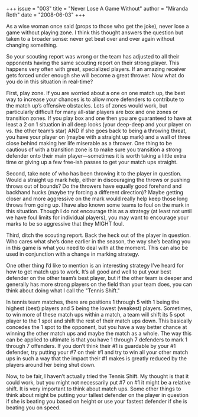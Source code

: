 +++
issue = "003"
title = "Never Lose A Game Without"
author = "Miranda Roth"
date = "2008-06-03"
+++

As a wise woman once said (props to those who get the joke), never lose a game
without playing zone. I think this thought answers the question but taken to a
broader sense: never get beat over and over again without changing something.  
  
So your scouting report was wrong or the team has adjusted to all their
opponents having the same scouting report on their strong player. This happens
very often with great, specialized players. If an amazing receiver gets forced
under enough she will become a great thrower. Now what do you do in this
situation in real-time?  
  
First, play zone. If you are worried about a one on one match up, the best way
to increase your chances is to allow more defenders to contribute to the match
up’s offensive obstacles. Lots of zones would work, but particularly difficult
for many all-star players are box and one zones or transition zones. If you
play box and one then you are guaranteed to have at least a 2 on 1 situation
in all deep looks (your deep-deep and your player on vs. the other team’s
star) AND if she goes back to being a throwing threat, you have your player on
(maybe with a straight up mark) and a wall of three close behind making her
life miserable as a thrower. One thing to be cautious of with a transition
zone is to make sure you transition a strong defender onto their main
player—sometimes it is worth taking a little extra time or giving up a few
free-ish passes to get your match ups straight.  
  
Second, take note of who has been throwing it to the player in question. Would
a straight up mark help, either in discouraging the throws or pushing throws
out of bounds? Do the throwers have equally good forehand and backhand hucks
(maybe try forcing a different direction)? Maybe getting closer and more
aggressive on the mark would really help keep those long throws from going up.
I have also known some teams to foul on the mark in this situation. Though I
do not encourage this as a strategy (at least not until we have foul limits
for individual players), you may want to encourage your marks to be so
aggressive that they MIGHT foul.  
  
Third, ditch the scouting report. Back the heck out of the player in question.
Who cares what she’s done earlier in the season, the way she’s beating you in
this game is what you need to deal with at the moment. This can also be used
in conjunction with a change in marking strategy.  
  
One other thing I’d like to mention is an interesting strategy I’ve heard for
how to get match ups to work. It’s all good and well to put your best defender
on the other team’s best player, but if the other team is deeper and generally
has more strong players on the field than your team does, you can think about
doing what I call the "Tennis Shift."  
  
In tennis team matches, there are positions 1 through 5 with 1 being the
highest (best) players and 5 being the lowest (weakest) players. Sometimes, to
win more of these match ups within a match, a team will shift its 5 spot
player to the 1 spot and shift the rest of their match ups down. This
basically concedes the 1 spot to the opponent, but you have a way better
chance at winning the other match ups and maybe the match as a whole. The way
this can be applied to ultimate is that you have 1 through 7 defenders to mark
1 through 7 offenders. If you don’t think their #1 is guardable by your #1
defender, try putting your #7 on their #1 and try to win all your other match
ups in such a way that the impact their #1 makes is greatly reduced by the
players around her being shut down.  
  
Now, to be fair, I haven’t actually tried the Tennis Shift. My thought is that
it could work, but you might not necessarily put #7 on #1 it might be a
relative shift. It is very important to think about match ups. Some other
things to think about might be putting your tallest defender on the player in
question if she is beating you based on height or use your fastest defender if
she is beating you on speed.
